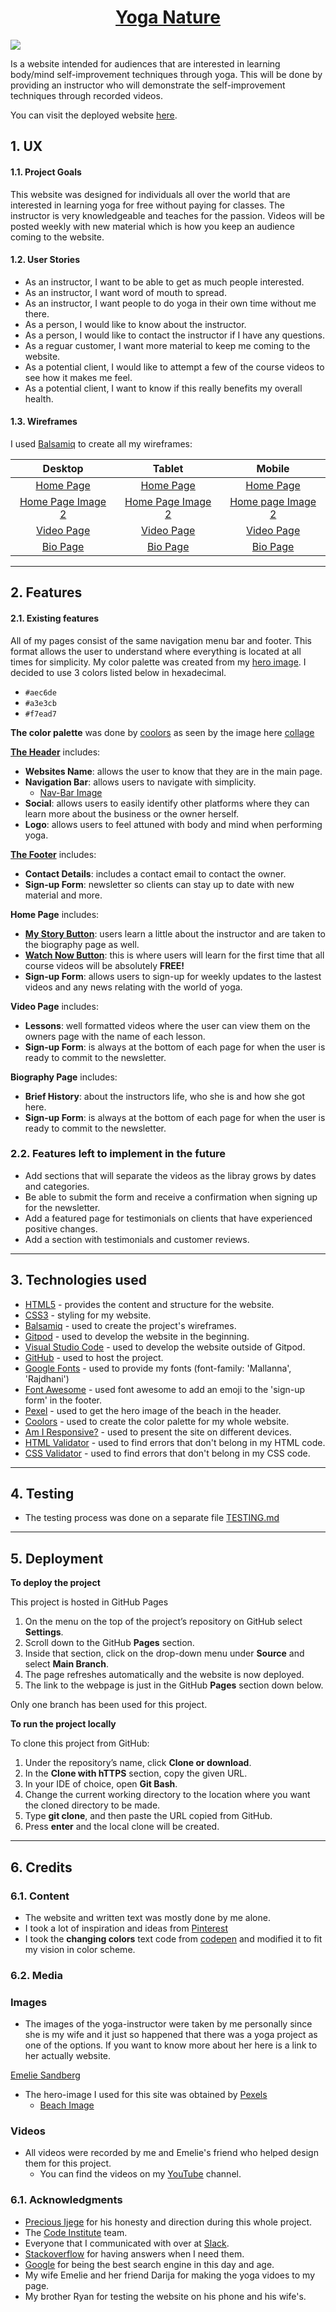 <a href="https://champion316.github.io/Yoga-Nature/"><h1 align="center">Yoga Nature</h1></a>

<img src="readme-files/responsive-image.jpg">

Is a website intended for audiences that are interested in learning body/mind self-improvement techniques through yoga. This will be done by providing an instructor who will demonstrate the self-improvement techniques through recorded videos.  

You can visit the deployed website [here](https://champion316.github.io/Yoga-Nature/).

## 1. UX

#### 1.1. Project Goals

This website was designed for individuals all over the world that are interested in learning yoga for free without paying for classes. The instructor is very knowledgeable and teaches for the passion. Videos will be posted weekly with new material which is how you keep an audience coming to the website. 

#### 1.2. User Stories

- As an instructor, I want to be able to get as much people interested.
- As an instructor, I want word of mouth to spread.
- As an instructor, I want people to do yoga in their own time without me there.
- As a person, I would like to know about the instructor.
- As a person, I would like to contact the instructor if I have any questions.
- As a reguar customer, I want more material to keep me coming to the website.
- As a potential client, I would like to attempt a few of the course videos to see how it makes me feel.
- As a potential client, I want to know if this really benefits my overall health.

<!--FINISH THE WIREFRAMES-->
#### 1.3. Wireframes
I used [Balsamiq](https://balsamiq.com/) to create all my wireframes:

|    Desktop   |    Tablet    |    Mobile    |
|    :----:    |     :----:   |    :----:    |
|[Home Page](wireframes/desktop-hp.png)|[Home Page](wireframes/tablet-hp.png)|[Home Page](wireframes/phone-hp.png)|
|[Home Page Image 2](wireframes/desktop-hp2.png)|[Home Page Image 2](wireframes/tablet-hp2.png)|[Home page Image 2](wireframes/phone-hp2.png)|
|[Video Page](wireframes/desktop-vp.png)|[Video Page](wireframes/tablet-vp.png)|[Video Page](wireframes/phone-vp.png)|
|[Bio Page](wireframes/desktop-bp.png)|[Bio Page](wireframes/tablet-bp.png)|[Bio Page](wireframes/phone-bp.png)|

----



## 2. Features

#### 2.1. Existing features

All of my pages consist of the same navigation menu bar and footer. This format allows the user to understand where everything is located at all times for simplicity. My color palette was created from my [hero image](readme-files/hero-beach-image.jpg). I decided to use 3 colors listed below in hexadecimal.
    
* `#aec6de`
* `#a3e3cb`
* `#f7ead7`

**The color palette** was done by [coolors](https://coolors.co/) as seen by the image here [collage](readme-files/collage.png)


[**The Header**](readme-files/header-hero-image.jpg) includes:

- **Websites Name**: allows the user to know that they are in the main page.
- **Navigation Bar**: allows users to navigate with simplicity.
    - [Nav-Bar Image](readme-files/nav-bar.jpg)
- **Social**: allows users to easily identify other platforms where they can learn more about the business or the owner herself.
- **Logo**: allows users to feel attuned with body and mind when performing yoga.

[**The Footer**](readme-files/footer-page.jpg) includes:

- **Contact Details**: includes a contact email to contact the owner.
- **Sign-up Form**: newsletter so clients can stay up to date with new material and more.


**Home Page** includes:

- [**My Story Button**](readme-files/emelie-me-section.jpg): users learn a little about the instructor and are taken to the biography page as well.
- [**Watch Now Button**](readme-files/emelie-videolink-section.jpg): this is where users will learn for the first time that all course videos will be absolutely **FREE!**
- **Sign-up Form**: allows users to sign-up for weekly updates to the lastest videos and any news relating with the world of yoga.

**Video Page** includes:

- **Lessons**: well formatted videos where the user can view them on the owners page with the name of each lesson. 
- **Sign-up Form**: is always at the bottom of each page for when the user is ready to commit to the newsletter.

**Biography Page** includes:

- **Brief History**: about the instructors life, who she is and how she got here.
- **Sign-up Form**: is always at the bottom of each page for when the user is ready to commit to the newsletter.

### 2.2. Features left to implement in the future

- Add sections that will separate the videos as the libray grows by dates and categories.
- Be able to submit the form and receive a confirmation when signing up for the newsletter.
- Add a featured page for testimonials on clients that have experienced positive changes.
- Add a section with testimonials and customer reviews.

---

## 3. Technologies used

- [HTML5](https://en.wikipedia.org/wiki/HTML5) - provides the content and structure for the website.
- [CSS3](https://en.wikipedia.org/wiki/Cascading_Style_Sheets) - styling for my website.
- [Balsamiq](https://balsamiq.com/) - used to create the project's wireframes.
- [Gitpod](https://gitpod.io/) - used to develop the website in the beginning. 
- [Visual Studio Code](https://code.visualstudio.com/download) - used to develop the website outside of Gitpod.
- [GitHub](https://github.com/) - used to host the project.
- [Google Fonts](https://fonts.google.com/) - used to provide my fonts (font-family: 'Mallanna', 'Rajdhani')
- [Font Awesome](https://fontawesome.com/) - used font awesome to add an emoji to the 'sign-up form' in the footer.
- [Pexel](https://www.pexels.com/) - used to get the hero image of the beach in the header.
- [Coolors](https://coolors.co/) - used to create the color palette for my whole website.
- [Am I Responsive?](http://ami.responsivedesign.is/) - used to present the site on different devices.
- [HTML Validator](https://validator.w3.org/) - used to find errors that don't belong in my HTML code.
- [CSS Validator](https://jigsaw.w3.org/css-validator/) - used to find errors that don't belong in my CSS code.

----

## 4. Testing

- The testing process was done on a separate file [TESTING.md](TESTING.md)

----

## 5. Deployment

**To deploy the project**

This project is hosted in GitHub Pages

1. On the menu on the top of the project’s repository on GitHub select **Settings**.
2. Scroll down to the GitHub **Pages** section.
3. Inside that section, click on the drop-down menu under **Source** and select **Main Branch**.
4. The page refreshes automatically and the website is now deployed.
5. The link to the webpage is just in the GitHub **Pages** section down below.

Only one branch has been used for this project.

**To run the project locally**

To clone this project from GitHub:

1. Under the repository’s name, click **Clone or download**.
2. In the **Clone with hTTPS** section, copy the given URL.
3. In your IDE of choice, open **Git Bash**.
4. Change the current working directory to the location where you want the cloned directory to be made.
5. Type **git clone**, and then paste the URL copied from GitHub.
6. Press **enter** and the local clone will be created.

---

## 6. Credits

### 6.1. Content

- The website and written text was mostly done by me alone. 
- I took a lot of inspiration and ideas from [Pinterest](https://www.pinterest.com/)
- I took the **changing colors** text code from [codepen](https://codepen.io/barbuduweb/pen/YqVBWZ) and modified it to fit my vision in color scheme.

### 6.2. Media

### Images

- The images of the yoga-instructor were taken by me personally since she is my wife and it just so happened that there was a yoga project as one of the options. If you want to know more about her here is a link to her actually website.

[Emelie Sandberg](http://www.emeliesandberg.se/)

- The hero-image I used for this site was obtained by [Pexels](https://www.pexels.com/)
    -   [Beach Image](https://www.pexels.com/photo/photo-of-blue-sea-1430677/)

### Videos

- All videos were recorded by me and Emelie's friend who helped design them for this project.
    - You can find the videos on my [YouTube](https://www.youtube.com/channel/UCsh0wTXZJC4tiRqwPnj2O7A/videos) channel.

### 6.1. Acknowledgments

- [Precious Ijege](https://www.linkedin.com/in/precious-ijege-908a00168/?originalSubdomain=ng) for his honesty and direction during this whole project.
- The [Code Institute](https://codeinstitute.net/) team.
- Everyone that I communicated with over at [Slack](https://slack.com/intl/en-se/).
- [Stackoverflow](https://stackoverflow.com/) for having answers when I need them.
- [Google](https://google.com/) for being the best search engine in this day and age.
- My wife Emelie and her friend Darija for making the yoga vidoes to my page.
- My brother Ryan for testing the website on his phone and his wife's. 